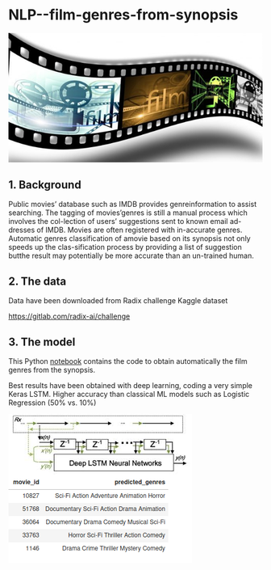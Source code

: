 # NLP--film-genres-from-synopsis
![pellicola](film.jpg)
## 1. Background
Public movies’ database such as IMDB provides genreinformation to assist searching. The tagging of movies’genres is still a manual process which involves the col-lection  of  users’  suggestions  sent  to  known  email  ad-dresses of IMDB. Movies are often registered with in-accurate  genres.   Automatic  genres  classification  of  amovie based on its synopsis not only speeds up the clas-sification process by providing a list of suggestion butthe result may potentially be more accurate than an un-trained human.

## 2. The data
Data have been downloaded from Radix challenge Kaggle dataset

https://gitlab.com/radix-ai/challenge

##  3. The model
This Python [notebook]() contains the code to obtain automatically the film genres from the synopsis.

Best results have been obtained with deep learning, coding a very simple Keras LSTM.
Higher accuracy than classical ML models such as Logistic Regression (50% vs. 10%)

![LSTM](LSTM.png)


